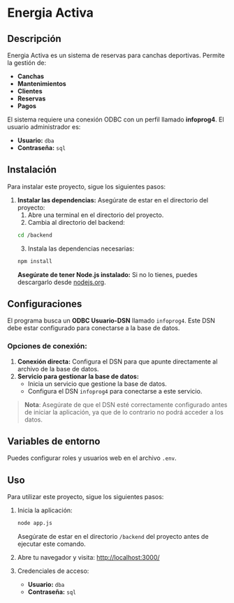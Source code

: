 # Energia Activa

## Descripción

Energia Activa es un sistema de reservas para canchas deportivas. Permite la gestión de:

- **Canchas**
- **Mantenimientos**
- **Clientes**
- **Reservas**
- **Pagos**

El sistema requiere una conexión ODBC con un perfil llamado **infoprog4**. El usuario administrador es:

- **Usuario:** `dba`
- **Contraseña:** `sql`

## Instalación

Para instalar este proyecto, sigue los siguientes pasos:

1. **Instalar las dependencias:** Asegúrate de estar en el directorio del proyecto:
   1. Abre una terminal en el directorio del proyecto.
   2. Cambia al directorio del backend:
   ```bash
   cd /backend
   ```
   3. Instala las dependencias necesarias:
   ```bash
   npm install
   ```
   **Asegúrate de tener Node.js instalado:** Si no lo tienes, puedes descargarlo desde [nodejs.org](https://nodejs.org).

## Configuraciones

El programa busca un **ODBC Usuario-DSN** llamado `infoprog4`. Este DSN debe estar configurado para conectarse a la base de datos.

### Opciones de conexión:

1. **Conexión directa:** Configura el DSN para que apunte directamente al archivo de la base de datos.
2. **Servicio para gestionar la base de datos:**
   - Inicia un servicio que gestione la base de datos.
   - Configura el DSN `infoprog4` para conectarse a este servicio.

> **Nota**: Asegúrate de que el DSN esté correctamente configurado antes de iniciar la aplicación, ya que de lo contrario no podrá acceder a los datos.

## Variables de entorno

Puedes configurar roles y usuarios web en el archivo `.env`.

## Uso

Para utilizar este proyecto, sigue los siguientes pasos:

1. Inicia la aplicación:

   ```bash
   node app.js
   ```

   Asegúrate de estar en el directorio `/backend` del proyecto antes de ejecutar este comando.

2. Abre tu navegador y visita: [http://localhost:3000/](http://localhost:3000/)

3. Credenciales de acceso:

   - **Usuario:** `dba`
   - **Contraseña:** `sql`

